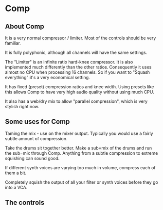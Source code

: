 # Comp

## About Comp

It is a very normal compressor / limiter. Most of the controls should be very familiar.

It is fully polyphonic, although all channels will have the same settings.

The "Limiter" is an infinite ratio hard-knee compressor. It is also implemented much differently than the other ratios. Consequently it uses almost no CPU when processing 16 channels. So if you want to "Squash everything" it's a very economical setting.

It has fixed (preset) compression ratios and knee width. Using presets like this allows Comp to have very high audio quality without using much CPU.

It also has a web/dry mix to allow "parallel compression", which is very stylish right now.

## Some uses for Comp

Taming the mix - use on the mixer output. Typically you would use a fairly subtle amount of compression.

Take the drums sit together better. Make a sub=mix of the drums and run the sub=mix through Comp. Anything from a subtle compression to extreme squishing can sound good.

If different synth voices are varying too much in volume, compress each of them a bit.

Completely squish the output of all your filter or synth voices before they go into a VCA.

## The controls
